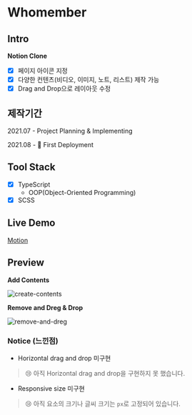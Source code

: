 # Whomember

## Intro

**Notion Clone**

- [x] 페이지 아이콘 지정
- [x] 다양한 컨텐츠(비디오, 이미지, 노트, 리스트) 제작 가능
- [x] Drag and Drop으로 레이아웃 수정

## 제작기간

2021.07 - Project Planning & Implementing

2021.08 - 🚀 First Deployment

## Tool Stack

- [x] TypeScript
  - OOP(Object-Oriented Programming)
- [x] SCSS

## Live Demo

[Motion](https://sonseong10.github.io/motion/)

## Preview

**Add Contents**

![create-contents](https://user-images.githubusercontent.com/68719427/128351413-30dd8f85-677b-4a36-a04a-660ef902fc5d.gif)

**Remove and Dreg & Drop**

![remove-and-dreg](https://user-images.githubusercontent.com/68719427/128351441-5152df46-d8b5-44ed-ad07-935d5f43d252.gif)

### Notice (느낀점)

- Horizontal drag and drop 미구현

> 😢 아직 Horizontal drag and drop을 구현하지 못 했습니다.

- Responsive size 미구현

> 😢 아직 요소의 크기나 글씨 크기는 `px`로 고정되어 있습니다.
